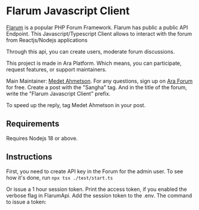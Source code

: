 # Flarum Javascript Client
[Flarum](https://flarum.org/) is a popular PHP Forum Framework. Flarum has public a public API Endpoint. This Javascript/Typescript Client allows to interact with the forum from Reactjs/Nodejs applications

Through this api, you can create users, moderate forum discussions.

This project is made in Ara Platform. Which means, you can participate, request features, or support maintainers.

Main Maintainer: [Medet Ahmetson](https://forum.ara.foundation/u/ahmetson).
For any questions, sign up on [Ara Forum](https://forum.ara.foundation) for free. Create a post with the "Sangha" tag. And in the title of the forum, write the "Flarum Javascript Client" prefix.

To speed up the reply, tag Medet Ahmetson in your post.

## Requirements
Requires Nodejs 18 or above.

## Instructions

First, you need to create API key in the Forum for the admin user.
To see how it's done, run `npx tsx ./test/start.ts`

Or issue a 1 hour session token. Print the access token, if you enabled the verbose flag in FlarumApi.
Add the session token to the .env.
The command to issue a token:
